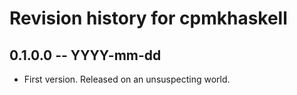 # Revision history for cpmkhaskell

## 0.1.0.0 -- YYYY-mm-dd

* First version. Released on an unsuspecting world.
